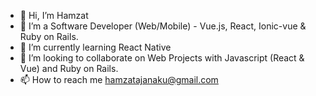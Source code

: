 - 👋 Hi, I’m Hamzat
- 👀 I’m a Software Developer (Web/Mobile) - Vue.js, React, Ionic-vue & Ruby on Rails.
- 🌱 I’m currently learning React Native
- 💞️ I’m looking to collaborate on Web Projects with Javascript (React & Vue) and Ruby on Rails.
- 📫 How to reach me hamzatajanaku@gmail.com

<!---
hamzat06/hamzat06 is a ✨ special ✨ repository because its `README.md` (this file) appears on your GitHub profile.
You can click the Preview link to take a look at your changes.
--->
